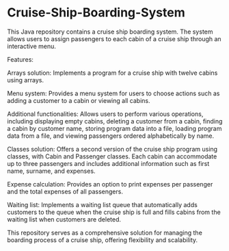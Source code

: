 # Cruise-Ship-Boarding-System

This Java repository contains a cruise ship boarding system. The system allows users to assign passengers to each cabin of a cruise ship through an interactive menu.

Features:

Arrays solution: Implements a program for a cruise ship with twelve cabins using arrays.

Menu system: Provides a menu system for users to choose actions such as adding a customer to a cabin or viewing all cabins.

Additional functionalities: Allows users to perform various operations, including displaying empty cabins, deleting a customer from a cabin, finding a cabin by customer name, storing program data into a file, loading program data from a file, and viewing passengers ordered alphabetically by name.

Classes solution: Offers a second version of the cruise ship program using classes, with Cabin and Passenger classes. Each cabin can accommodate up to three passengers and includes additional information such as first name, surname, and expenses.

Expense calculation: Provides an option to print expenses per passenger and the total expenses of all passengers.

Waiting list: Implements a waiting list queue that automatically adds customers to the queue when the cruise ship is full and fills cabins from the waiting list when customers are deleted.

This repository serves as a comprehensive solution for managing the boarding process of a cruise ship, offering flexibility and scalability.
